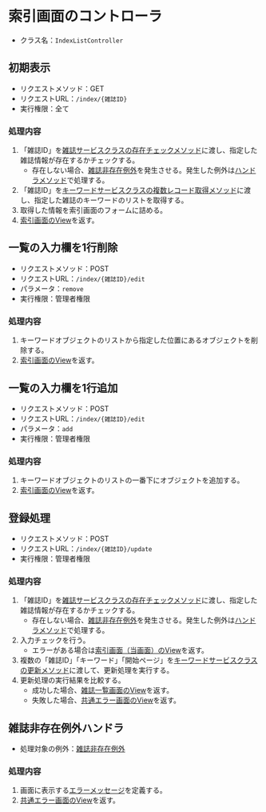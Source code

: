 # 索引画面のコントローラ
- クラス名：`IndexListController`

## 初期表示
- リクエストメソッド：GET
- リクエストURL：`/index/{雑誌ID}`
- 実行権限：全て

### 処理内容
1. 「雑誌ID」を[雑誌サービスクラスの存在チェックメソッド](service-magazine.md#存在チェックメソッド（雑誌ID）)に渡し、指定した雑誌情報が存在するかチェックする。
    - 存在しない場合、[雑誌非存在例外](exception.md#雑誌非存在例外)を発生させる。発生した例外は[ハンドラメソッド](controller-index.md#雑誌非存在例外ハンドラ)で処理する。
1. 「雑誌ID」を[キーワードサービスクラスの複数レコード取得メソッド](service-keyword.md#複数レコード取得メソッド)に渡し、指定した雑誌のキーワードのリストを取得する。
1. 取得した情報を索引画面のフォームに詰める。
1. [索引画面のView](screen-index.md#View名)を返す。

## 一覧の入力欄を1行削除
- リクエストメソッド：POST
- リクエストURL：`/index/{雑誌ID}/edit`
- パラメータ：`remove`
- 実行権限：管理者権限

### 処理内容
1. キーワードオブジェクトのリストから指定した位置にあるオブジェクトを削除する。
1. [索引画面のView](screen-index.md#View名)を返す。

## 一覧の入力欄を1行追加
- リクエストメソッド：POST
- リクエストURL：`/index/{雑誌ID}/edit`
- パラメータ：`add`
- 実行権限：管理者権限

### 処理内容
1. キーワードオブジェクトのリストの一番下にオブジェクトを追加する。
1. [索引画面のView](screen-index.md#View名)を返す。

## 登録処理
- リクエストメソッド：POST
- リクエストURL：`/index/{雑誌ID}/update`
- 実行権限：管理者権限

### 処理内容
1. 「雑誌ID」を[雑誌サービスクラスの存在チェックメソッド](service-magazine.md#存在チェックメソッド（雑誌ID）)に渡し、指定した雑誌情報が存在するかチェックする。
    - 存在しない場合、[雑誌非存在例外](exception.md#雑誌非存在例外)を発生させる。発生した例外は[ハンドラメソッド](controller-index.md#雑誌非存在例外ハンドラ)で処理する。
1. 入力チェックを行う。
    - エラーがある場合は[索引画面（当画面）のView](screen-index.md#View名)を返す。
1. 複数の「雑誌ID」「キーワード」「開始ページ」を[キーワードサービスクラスの更新メソッド](service-keyword.md#更新メソッド)に渡して、更新処理を実行する。
1. 更新処理の実行結果を比較する。
    - 成功した場合、[雑誌一覧画面のView](screen-magazinelist.md#View名)を返す。
    - 失敗した場合、[共通エラー画面のView]()を返す。

## 雑誌非存在例外ハンドラ
- 処理対象の例外：[雑誌非存在例外](exception.md#雑誌非存在例外)

### 処理内容
1. 画面に表示する[エラーメッセージ](exception.md#雑誌非存在例外)を定義する。
1. [共通エラー画面のView]()を返す。

